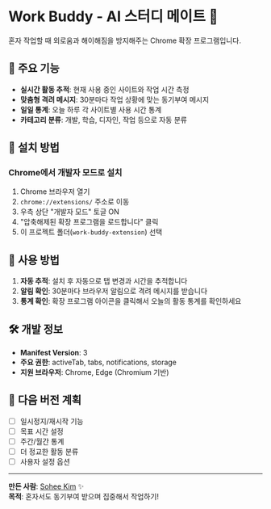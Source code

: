 # Work Buddy - AI 스터디 메이트 🚀

혼자 작업할 때 외로움과 해이해짐을 방지해주는 Chrome 확장 프로그램입니다.

## 🎯 주요 기능

- **실시간 활동 추적**: 현재 사용 중인 사이트와 작업 시간 측정
- **맞춤형 격려 메시지**: 30분마다 작업 상황에 맞는 동기부여 메시지
- **일일 통계**: 오늘 하루 각 사이트별 사용 시간 통계
- **카테고리 분류**: 개발, 학습, 디자인, 작업 등으로 자동 분류

## 🚀 설치 방법

### Chrome에서 개발자 모드로 설치
1. Chrome 브라우저 열기
2. `chrome://extensions/` 주소로 이동
3. 우측 상단 "개발자 모드" 토글 ON
4. "압축해제된 확장 프로그램을 로드합니다" 클릭
5. 이 프로젝트 폴더(`work-buddy-extension`) 선택

## 📱 사용 방법

1. **자동 추적**: 설치 후 자동으로 탭 변경과 시간을 추적합니다
2. **알림 확인**: 30분마다 브라우저 알림으로 격려 메시지를 받습니다
3. **통계 확인**: 확장 프로그램 아이콘을 클릭해서 오늘의 활동 통계를 확인하세요

## 🛠️ 개발 정보

- **Manifest Version**: 3
- **주요 권한**: activeTab, tabs, notifications, storage
- **지원 브라우저**: Chrome, Edge (Chromium 기반)

## 📝 다음 버전 계획

- [ ] 일시정지/재시작 기능
- [ ] 목표 시간 설정
- [ ] 주간/월간 통계
- [ ] 더 정교한 활동 분류
- [ ] 사용자 설정 옵션

---

**만든 사람**: [Sohee Kim](https://github.com/soheekimdev) ✨  
**목적**: 혼자서도 동기부여 받으며 집중해서 작업하기!

